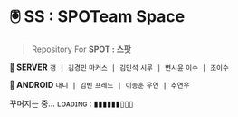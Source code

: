 # 🖲️ SS : SPOTeam Space
> Repository For **SPOT : 스팟**

**👥 SERVER** 
`갱 | 김경민` `마커스 | 김민석` `시루 | 변시윤` `이수 | 조이수`


**👥 ANDROID** 
`대니 | 김빈` `프레드 | 이종훈` `우연 | 추연우`



꾸며지는 중… ʟᴏᴀᴅɪɴɢ : ▮▮▮▮▮▮▯▯▯ 
